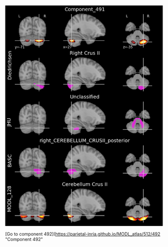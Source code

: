 


![491](preliminary/491.jpg "Component 491")

[Go to component 492](https://parietal-inria.github.io/MODL_atlas/512/492 "Component 492"